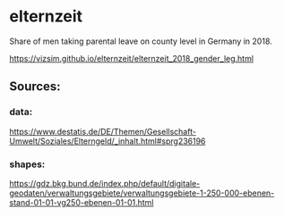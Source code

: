 # elternzeit
Share of men taking parental leave on county level in Germany in 2018.


https://vizsim.github.io/elternzeit/elternzeit_2018_gender_leg.html



## Sources:
### data:
https://www.destatis.de/DE/Themen/Gesellschaft-Umwelt/Soziales/Elterngeld/_inhalt.html#sprg236196

### shapes:
https://gdz.bkg.bund.de/index.php/default/digitale-geodaten/verwaltungsgebiete/verwaltungsgebiete-1-250-000-ebenen-stand-01-01-vg250-ebenen-01-01.html

